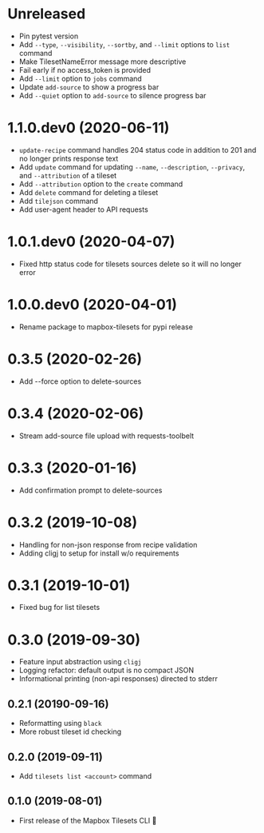 # Unreleased
- Pin pytest version
- Add `--type`, `--visibility`, `--sortby`, and `--limit` options to `list` command
- Make TilesetNameError message more descriptive
- Fail early if no access_token is provided
- Add `--limit` option to `jobs` command
- Update `add-source` to show a progress bar
- Add `--quiet` option to `add-source` to silence progress bar

# 1.1.0.dev0 (2020-06-11)
- `update-recipe` command handles 204 status code in addition to 201 and no longer prints response text
- Add `update` command for updating `--name`, `--description`, `--privacy`, and `--attribution` of a tileset
- Add `--attribution` option to the `create` command
- Add `delete` command for deleting a tileset
- Add `tilejson` command
- Add user-agent header to API requests

# 1.0.1.dev0 (2020-04-07)
- Fixed http status code for tilesets sources delete so it will no longer error

# 1.0.0.dev0 (2020-04-01)
- Rename package to mapbox-tilesets for pypi release

# 0.3.5 (2020-02-26)
- Add --force option to delete-sources

# 0.3.4 (2020-02-06)
- Stream add-source file upload with requests-toolbelt

# 0.3.3 (2020-01-16)
- Add confirmation prompt to delete-sources

# 0.3.2 (2019-10-08)
- Handling for non-json response from recipe validation
- Adding cligj to setup for install w/o requirements

# 0.3.1 (2019-10-01)
- Fixed bug for list tilesets

# 0.3.0 (2019-09-30)
- Feature input abstraction using `cligj`
- Logging refactor: default output is no compact JSON
- Informational printing (non-api responses) directed to stderr

## 0.2.1 (20190-09-16)
- Reformatting using `black`
- More robust tileset id checking

## 0.2.0 (2019-09-11)

- Add `tilesets list <account>` command

## 0.1.0 (2019-08-01)

- First release of the Mapbox Tilesets CLI :tada:
